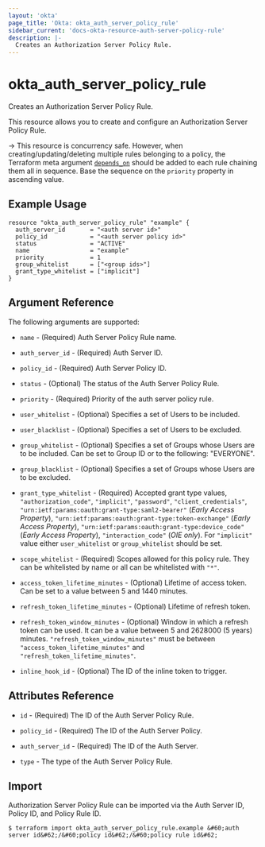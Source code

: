 ```yaml
---
layout: 'okta'
page_title: 'Okta: okta_auth_server_policy_rule'
sidebar_current: 'docs-okta-resource-auth-server-policy-rule'
description: |-
  Creates an Authorization Server Policy Rule.
---
```


# okta_auth_server_policy_rule

Creates an Authorization Server Policy Rule.

This resource allows you to create and configure an Authorization Server Policy Rule.

-> This resource is concurrency safe. However, when creating/updating/deleting
multiple rules belonging to a policy, the Terraform meta argument
[`depends_on`](https://www.terraform.io/language/meta-arguments/depends_on)
should be added to each rule chaining them all in sequence. Base the sequence on
the `priority` property in ascending value.

## Example Usage

```hcl
resource "okta_auth_server_policy_rule" "example" {
  auth_server_id       = "<auth server id>"
  policy_id            = "<auth server policy id>"
  status               = "ACTIVE"
  name                 = "example"
  priority             = 1
  group_whitelist      = ["<group ids>"]
  grant_type_whitelist = ["implicit"]
}
```

## Argument Reference

The following arguments are supported:

- `name` - (Required) Auth Server Policy Rule name.

- `auth_server_id` - (Required) Auth Server ID.

- `policy_id` - (Required) Auth Server Policy ID.

- `status` - (Optional) The status of the Auth Server Policy Rule.

- `priority` - (Required) Priority of the auth server policy rule.

- `user_whitelist` - (Optional) Specifies a set of Users to be included.

- `user_blacklist` - (Optional) Specifies a set of Users to be excluded.

- `group_whitelist` - (Optional) Specifies a set of Groups whose Users are to be included. Can be set to Group ID or to the following: "EVERYONE".

- `group_blacklist` - (Optional) Specifies a set of Groups whose Users are to be excluded.

- `grant_type_whitelist` - (Required) Accepted grant type values, `"authorization_code"`, `"implicit"`, `"password"`, `"client_credentials"`, 
  `"urn:ietf:params:oauth:grant-type:saml2-bearer"` (*Early Access Property*), `"urn:ietf:params:oauth:grant-type:token-exchange"` (*Early Access Property*),
  `"urn:ietf:params:oauth:grant-type:device_code"` (*Early Access Property*), `"interaction_code"` (*OIE only*). For `"implicit"` value either `user_whitelist` or `group_whitelist` should be set.

- `scope_whitelist` - (Required) Scopes allowed for this policy rule. They can be whitelisted by name or all can be whitelisted with `"*"`.

- `access_token_lifetime_minutes` - (Optional) Lifetime of access token. Can be set to a value between 5 and 1440 minutes.

- `refresh_token_lifetime_minutes` - (Optional) Lifetime of refresh token.

- `refresh_token_window_minutes` - (Optional) Window in which a refresh token can be used. It can be a value between 5 and 2628000 (5 years) minutes.
  `"refresh_token_window_minutes"` must be between `"access_token_lifetime_minutes"` and `"refresh_token_lifetime_minutes"`.

- `inline_hook_id` - (Optional) The ID of the inline token to trigger.

## Attributes Reference

- `id` - (Required) The ID of the Auth Server Policy Rule.

- `policy_id` - (Required) The ID of the Auth Server Policy.

- `auth_server_id` - (Required) The ID of the Auth Server.

- `type` - The type of the Auth Server Policy Rule.

## Import

Authorization Server Policy Rule can be imported via the Auth Server ID, Policy ID, and Policy Rule ID.

```
$ terraform import okta_auth_server_policy_rule.example &#60;auth server id&#62;/&#60;policy id&#62;/&#60;policy rule id&#62;
```
